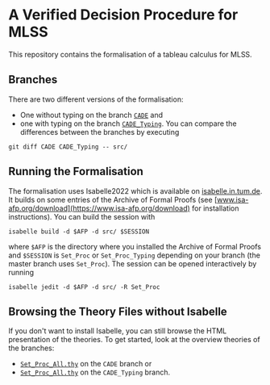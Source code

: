 # A Verified Decision Procedure for MLSS
This repository contains the formalisation of a tableau calculus for MLSS.

## Branches
There are two different versions of the formalisation:
  * One without typing on the branch [`CADE`](https://github.com/lukasstevens/set-decision-procedure/tree/CADE) and
  * one with typing on the branch [`CADE_Typing`](https://github.com/lukasstevens/set-decision-procedure/tree/CADE_Typing).
You can compare the differences between the branches by executing
```
git diff CADE CADE_Typing -- src/
```

## Running the Formalisation
The formalisation uses Isabelle2022 which is available on [isabelle.in.tum.de](https://isabelle.in.tum.de).
It builds on some entries of the Archive of Formal Proofs (see [www.isa-afp.org/download](https://www.isa-afp.org/download) for installation instructions).
You can build the session with
```
isabelle build -d $AFP -d src/ $SESSION 
```
where `$AFP` is the directory where you installed the Archive of Formal Proofs and `$SESSION` is `Set_Proc` or `Set_Proc_Typing` depending on your branch (the master branch uses `Set_Proc`).
The session can be opened interactively by running
```
isabelle jedit -d $AFP -d src/ -R Set_Proc
```

## Browsing the Theory Files without Isabelle
If you don't want to install Isabelle, you can still browse the HTML presentation of the theories.
To get started, look at the overview theories of the branches:
  * [`Set_Proc_All.thy`](https://lukasstevens.github.io/set-decision-procedure/CADE/Set_Proc/Set_Proc/Set_Proc_All.html) on the `CADE` branch or
  * [`Set_Proc_All.thy`](https://lukasstevens.github.io/set-decision-procedure/CADE_Typing/Set_Proc/Set_Proc_Typing/Set_Proc_All.html) on the `CADE_Typing` branch.
